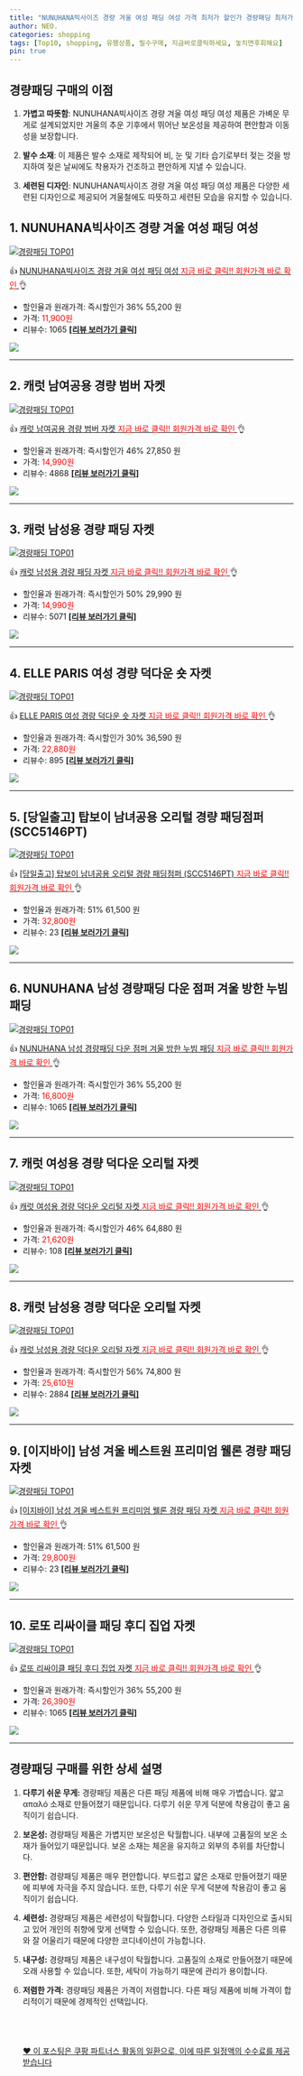 ```yaml
---
title: "NUNUHANA빅사이즈 경량 겨울 여성 패딩 여성 가격 최저가 할인가 경량패딩 최저가 추천 제품 비교"
author: NEO.
categories: shopping
tags: [Top10, shopping, 유행상품, 필수구매, 지금바로클릭하세요, 놓치면후회해요]
pin: true
---
```

## 경량패딩 구매의 이점
1. **가볍고 따뜻함**: NUNUHANA빅사이즈 경량 겨울 여성 패딩 여성 제품은 가벼운 무게로 설계되었지만 겨울의 추운 기후에서 뛰어난 보온성을 제공하여 편안함과 이동성을 보장합니다.


2. **발수 소재**: 이 제품은 발수 소재로 제작되어 비, 눈 및 기타 습기로부터 젖는 것을 방지하여 젖은 날씨에도 착용자가 건조하고 편안하게 지낼 수 있습니다.


3. **세련된 디자인**: NUNUHANA빅사이즈 경량 겨울 여성 패딩 여성 제품은 다양한 세련된 디자인으로 제공되어 겨울철에도 따뜻하고 세련된 모습을 유지할 수 있습니다.

   

## 1. NUNUHANA빅사이즈 경량 겨울 여성 패딩 여성

[![경량패딩 TOP01](https://thumbnail6.coupangcdn.com/thumbnails/remote/490x490ex/image/vendor_inventory/b304/b7d22482cd6d1ec851c40cbe80c9d9060c0055ed2630759d97432a764c6d.png)](https://link.coupang.com/re/AFFSDP?lptag=AF3617701&subid=GithubCoopas&pageKey=7680443034&traceid=V0-153&itemId=20512898434&vendorItemId=87590508882)


👍 [NUNUHANA빅사이즈 경량 겨울 여성 패딩 여성 <font color=red> 지금 바로 클릭!! 회원가격 바로 확인 </font> ](https://link.coupang.com/re/AFFSDP?lptag=AF3617701&subid=GithubCoopas&pageKey=7680443034&traceid=V0-153&itemId=20512898434&vendorItemId=87590508882) 👌 


- 할인율과 원래가격: 즉시할인가 36%  55,200   원
- 가격: <span style='color:red'>11,900원</span>
- 리뷰수: 1065  [**[리뷰 보러가기 클릭]**](https://link.coupang.com/re/AFFSDP?lptag=AF3617701&subid=GithubCoopas&pageKey=7680443034&traceid=V0-153&itemId=20512898434&vendorItemId=87590508882)

[![](/discount_price.png)](https://link.coupang.com/re/AFFSDP?lptag=AF3617701&subid=GithubCoopas&pageKey=7680443034&traceid=V0-153&itemId=20512898434&vendorItemId=87590508882)

---


   

## 2. 캐럿 남여공용 경량 범버 자켓

[![경량패딩 TOP01](https://thumbnail8.coupangcdn.com/thumbnails/remote/490x490ex/image/retail/images/2216017694578747-69c2e653-ccab-4632-bb47-b7b9403552af.jpg)](https://link.coupang.com/re/AFFSDP?lptag=AF3617701&subid=GithubCoopas&pageKey=2111546173&traceid=V0-153&itemId=3586762063&vendorItemId=71572557005)


👍 [캐럿 남여공용 경량 범버 자켓 <font color=red> 지금 바로 클릭!! 회원가격 바로 확인 </font> ](https://link.coupang.com/re/AFFSDP?lptag=AF3617701&subid=GithubCoopas&pageKey=2111546173&traceid=V0-153&itemId=3586762063&vendorItemId=71572557005) 👌 


- 할인율과 원래가격: 즉시할인가 46%  27,850   원
- 가격: <span style='color:red'>14,990원</span>
- 리뷰수: 4868  [**[리뷰 보러가기 클릭]**](https://link.coupang.com/re/AFFSDP?lptag=AF3617701&subid=GithubCoopas&pageKey=2111546173&traceid=V0-153&itemId=3586762063&vendorItemId=71572557005)

[![](/discount_price.png)](https://link.coupang.com/re/AFFSDP?lptag=AF3617701&subid=GithubCoopas&pageKey=2111546173&traceid=V0-153&itemId=3586762063&vendorItemId=71572557005)

---


   

## 3. 캐럿 남성용 경량 패딩 자켓

[![경량패딩 TOP01](https://thumbnail9.coupangcdn.com/thumbnails/remote/490x490ex/image/retail/images/2220460223953644-bc8921c0-d40f-4097-b881-ca03ba194556.jpg)](https://link.coupang.com/re/AFFSDP?lptag=AF3617701&subid=GithubCoopas&pageKey=2111547303&traceid=V0-153&itemId=3586763453&vendorItemId=71572558508)


👍 [캐럿 남성용 경량 패딩 자켓 <font color=red> 지금 바로 클릭!! 회원가격 바로 확인 </font> ](https://link.coupang.com/re/AFFSDP?lptag=AF3617701&subid=GithubCoopas&pageKey=2111547303&traceid=V0-153&itemId=3586763453&vendorItemId=71572558508) 👌 


- 할인율과 원래가격: 즉시할인가 50%  29,990   원
- 가격: <span style='color:red'>14,990원</span>
- 리뷰수: 5071  [**[리뷰 보러가기 클릭]**](https://link.coupang.com/re/AFFSDP?lptag=AF3617701&subid=GithubCoopas&pageKey=2111547303&traceid=V0-153&itemId=3586763453&vendorItemId=71572558508)

[![](/discount_price.png)](https://link.coupang.com/re/AFFSDP?lptag=AF3617701&subid=GithubCoopas&pageKey=2111547303&traceid=V0-153&itemId=3586763453&vendorItemId=71572558508)

---


   

## 4. ELLE PARIS 여성 경량 덕다운 숏 자켓

[![경량패딩 TOP01](https://thumbnail7.coupangcdn.com/thumbnails/remote/490x490ex/image/retail/images/8485207648201602-26076caa-87f3-4729-86fa-7dad75c18e2f.jpg)](https://link.coupang.com/re/AFFSDP?lptag=AF3617701&subid=GithubCoopas&pageKey=6673869287&traceid=V0-153&itemId=15364398208&vendorItemId=82584581221)


👍 [ELLE PARIS 여성 경량 덕다운 숏 자켓 <font color=red> 지금 바로 클릭!! 회원가격 바로 확인 </font> ](https://link.coupang.com/re/AFFSDP?lptag=AF3617701&subid=GithubCoopas&pageKey=6673869287&traceid=V0-153&itemId=15364398208&vendorItemId=82584581221) 👌 


- 할인율과 원래가격: 즉시할인가 30%  36,590   원
- 가격: <span style='color:red'>22,880원</span>
- 리뷰수: 895  [**[리뷰 보러가기 클릭]**](https://link.coupang.com/re/AFFSDP?lptag=AF3617701&subid=GithubCoopas&pageKey=6673869287&traceid=V0-153&itemId=15364398208&vendorItemId=82584581221)

[![](/discount_price.png)](https://link.coupang.com/re/AFFSDP?lptag=AF3617701&subid=GithubCoopas&pageKey=6673869287&traceid=V0-153&itemId=15364398208&vendorItemId=82584581221)

---


   

## 5. [당일출고] 탑보이 남녀공용 오리털 경량 패딩점퍼 (SCC5146PT)

[![경량패딩 TOP01](https://thumbnail7.coupangcdn.com/thumbnails/remote/490x490ex/image/vendor_inventory/03f2/8cdc2c0459471c33ef6f93b621018c758507e41acdfdb55e8c522d296160.jpg)](https://link.coupang.com/re/AFFSDP?lptag=AF3617701&subid=GithubCoopas&pageKey=305559146&traceid=V0-153&itemId=963004691&vendorItemId=88012643235)


👍 [[당일출고] 탑보이 남녀공용 오리털 경량 패딩점퍼 (SCC5146PT) <font color=red> 지금 바로 클릭!! 회원가격 바로 확인 </font> ](https://link.coupang.com/re/AFFSDP?lptag=AF3617701&subid=GithubCoopas&pageKey=305559146&traceid=V0-153&itemId=963004691&vendorItemId=88012643235) 👌 


- 할인율과 원래가격: 51%  61,500   원
- 가격: <span style='color:red'>32,800원</span>
- 리뷰수: 23  [**[리뷰 보러가기 클릭]**](https://link.coupang.com/re/AFFSDP?lptag=AF3617701&subid=GithubCoopas&pageKey=305559146&traceid=V0-153&itemId=963004691&vendorItemId=88012643235)

[![](/discount_price.png)](https://link.coupang.com/re/AFFSDP?lptag=AF3617701&subid=GithubCoopas&pageKey=305559146&traceid=V0-153&itemId=963004691&vendorItemId=88012643235)

---


   

## 6. NUNUHANA 남성 경량패딩 다운 점퍼 겨울 방한 누빔 패딩

[![경량패딩 TOP01](https://thumbnail7.coupangcdn.com/thumbnails/remote/490x490ex/image/vendor_inventory/f6bd/976920c4b11b57823b2a36774bff637279e48bf6226e3183b63e676d7af5.jpg)](https://link.coupang.com/re/AFFSDP?lptag=AF3617701&subid=GithubCoopas&pageKey=7617859182&traceid=V0-153&itemId=20190150837&vendorItemId=87281410597)


👍 [NUNUHANA 남성 경량패딩 다운 점퍼 겨울 방한 누빔 패딩 <font color=red> 지금 바로 클릭!! 회원가격 바로 확인 </font> ](https://link.coupang.com/re/AFFSDP?lptag=AF3617701&subid=GithubCoopas&pageKey=7617859182&traceid=V0-153&itemId=20190150837&vendorItemId=87281410597) 👌 


- 할인율과 원래가격: 즉시할인가 36%  55,200   원
- 가격: <span style='color:red'>16,800원</span>
- 리뷰수: 1065  [**[리뷰 보러가기 클릭]**](https://link.coupang.com/re/AFFSDP?lptag=AF3617701&subid=GithubCoopas&pageKey=7617859182&traceid=V0-153&itemId=20190150837&vendorItemId=87281410597)

[![](/discount_price.png)](https://link.coupang.com/re/AFFSDP?lptag=AF3617701&subid=GithubCoopas&pageKey=7617859182&traceid=V0-153&itemId=20190150837&vendorItemId=87281410597)

---


   

## 7. 캐럿 여성용 경량 덕다운 오리털 자켓

[![경량패딩 TOP01](https://thumbnail10.coupangcdn.com/thumbnails/remote/490x490ex/image/retail/images/7598188672585429-36834081-4dd5-4feb-88e1-dc0d79f81338.jpg)](https://link.coupang.com/re/AFFSDP?lptag=AF3617701&subid=GithubCoopas&pageKey=6059623179&traceid=V0-153&itemId=11136432287&vendorItemId=78414929918)


👍 [캐럿 여성용 경량 덕다운 오리털 자켓 <font color=red> 지금 바로 클릭!! 회원가격 바로 확인 </font> ](https://link.coupang.com/re/AFFSDP?lptag=AF3617701&subid=GithubCoopas&pageKey=6059623179&traceid=V0-153&itemId=11136432287&vendorItemId=78414929918) 👌 


- 할인율과 원래가격: 즉시할인가 46%  64,880   원
- 가격: <span style='color:red'>21,620원</span>
- 리뷰수: 108  [**[리뷰 보러가기 클릭]**](https://link.coupang.com/re/AFFSDP?lptag=AF3617701&subid=GithubCoopas&pageKey=6059623179&traceid=V0-153&itemId=11136432287&vendorItemId=78414929918)

[![](/discount_price.png)](https://link.coupang.com/re/AFFSDP?lptag=AF3617701&subid=GithubCoopas&pageKey=6059623179&traceid=V0-153&itemId=11136432287&vendorItemId=78414929918)

---


   

## 8. 캐럿 남성용 경량 덕다운 오리털 자켓

[![경량패딩 TOP01](https://thumbnail7.coupangcdn.com/thumbnails/remote/490x490ex/image/retail/images/996700106616694-f0436dc8-1f92-427d-97f9-5fa116c6fc06.jpg)](https://link.coupang.com/re/AFFSDP?lptag=AF3617701&subid=GithubCoopas&pageKey=6059623145&traceid=V0-153&itemId=11136431998&vendorItemId=78414929627)


👍 [캐럿 남성용 경량 덕다운 오리털 자켓 <font color=red> 지금 바로 클릭!! 회원가격 바로 확인 </font> ](https://link.coupang.com/re/AFFSDP?lptag=AF3617701&subid=GithubCoopas&pageKey=6059623145&traceid=V0-153&itemId=11136431998&vendorItemId=78414929627) 👌 


- 할인율과 원래가격: 즉시할인가 56%  74,800   원
- 가격: <span style='color:red'>25,610원</span>
- 리뷰수: 2884  [**[리뷰 보러가기 클릭]**](https://link.coupang.com/re/AFFSDP?lptag=AF3617701&subid=GithubCoopas&pageKey=6059623145&traceid=V0-153&itemId=11136431998&vendorItemId=78414929627)

[![](/discount_price.png)](https://link.coupang.com/re/AFFSDP?lptag=AF3617701&subid=GithubCoopas&pageKey=6059623145&traceid=V0-153&itemId=11136431998&vendorItemId=78414929627)

---


   

## 9. [이지바이] 남성 겨울 베스트원 프리미엄 웰론 경량 패딩 자켓

[![경량패딩 TOP01](https://thumbnail8.coupangcdn.com/thumbnails/remote/490x490ex/image/vendor_inventory/2d37/b2c0cc306c4047b4723762c7d928b7dca7efb6a242e244346b09c7d6aa0a.jpg)](https://link.coupang.com/re/AFFSDP?lptag=AF3617701&subid=GithubCoopas&pageKey=7787983121&traceid=V0-153&itemId=20459851807&vendorItemId=88125579418)


👍 [[이지바이] 남성 겨울 베스트원 프리미엄 웰론 경량 패딩 자켓 <font color=red> 지금 바로 클릭!! 회원가격 바로 확인 </font> ](https://link.coupang.com/re/AFFSDP?lptag=AF3617701&subid=GithubCoopas&pageKey=7787983121&traceid=V0-153&itemId=20459851807&vendorItemId=88125579418) 👌 


- 할인율과 원래가격: 51%  61,500   원
- 가격: <span style='color:red'>29,800원</span>
- 리뷰수: 23  [**[리뷰 보러가기 클릭]**](https://link.coupang.com/re/AFFSDP?lptag=AF3617701&subid=GithubCoopas&pageKey=7787983121&traceid=V0-153&itemId=20459851807&vendorItemId=88125579418)

[![](/discount_price.png)](https://link.coupang.com/re/AFFSDP?lptag=AF3617701&subid=GithubCoopas&pageKey=7787983121&traceid=V0-153&itemId=20459851807&vendorItemId=88125579418)

---


   

## 10. 로또 리싸이클 패딩 후디 집업 자켓

[![경량패딩 TOP01](https://thumbnail6.coupangcdn.com/thumbnails/remote/490x490ex/image/retail/images/724554396442947-b269576a-7bb5-4e14-9c6f-155bdb2c7ffc.jpg)](https://link.coupang.com/re/AFFSDP?lptag=AF3617701&subid=GithubCoopas&pageKey=6617046684&traceid=V0-153&itemId=15028987665&vendorItemId=82251615154)


👍 [로또 리싸이클 패딩 후디 집업 자켓 <font color=red> 지금 바로 클릭!! 회원가격 바로 확인 </font> ](https://link.coupang.com/re/AFFSDP?lptag=AF3617701&subid=GithubCoopas&pageKey=6617046684&traceid=V0-153&itemId=15028987665&vendorItemId=82251615154) 👌 


- 할인율과 원래가격: 즉시할인가 36%  55,200   원
- 가격: <span style='color:red'>26,390원</span>
- 리뷰수: 1065  [**[리뷰 보러가기 클릭]**](https://link.coupang.com/re/AFFSDP?lptag=AF3617701&subid=GithubCoopas&pageKey=6617046684&traceid=V0-153&itemId=15028987665&vendorItemId=82251615154)

[![](/discount_price.png)](https://link.coupang.com/re/AFFSDP?lptag=AF3617701&subid=GithubCoopas&pageKey=6617046684&traceid=V0-153&itemId=15028987665&vendorItemId=82251615154)

---
## 경량패딩 구매를 위한 상세 설명
1. **다루기 쉬운 무게:** 경량패딩 제품은 다른 패딩 제품에 비해 매우 가볍습니다. 얇고 απαλό 소재로 만들어졌기 때문입니다. 다루기 쉬운 무게 덕분에 착용감이 좋고 움직이기 쉽습니다.

2. **보온성:** 경량패딩 제품은 가볍지만 보온성은 탁월합니다. 내부에 고품질의 보온 소재가 들어있기 때문입니다. 보온 소재는 체온을 유지하고 외부의 추위를 차단합니다.

3. **편안함:** 경량패딩 제품은 매우 편안합니다. 부드럽고 얇은 소재로 만들어졌기 때문에 피부에 자극을 주지 않습니다. 또한, 다루기 쉬운 무게 덕분에 착용감이 좋고 움직이기 쉽습니다.

4. **세련성:** 경량패딩 제품은 세련성이 탁월합니다. 다양한 스타일과 디자인으로 출시되고 있어 개인의 취향에 맞게 선택할 수 있습니다. 또한, 경량패딩 제품은 다른 의류와 잘 어울리기 때문에 다양한 코디네이션이 가능합니다.

5. **내구성:** 경량패딩 제품은 내구성이 탁월합니다. 고품질의 소재로 만들어졌기 때문에 오래 사용할 수 있습니다. 또한, 세탁이 가능하기 때문에 관리가 용이합니다.

6. **저렴한 가격:** 경량패딩 제품은 가격이 저렴합니다. 다른 패딩 제품에 비해 가격이 합리적이기 때문에 경제적인 선택입니다.<br><br><br><br><br> [ ❤  이 포스팅은 쿠팡 파트너스 활동의 일환으로, 이에 따른 일정액의 수수료를 제공받습니다](https://link.coupang.com/a/bcEFyh)